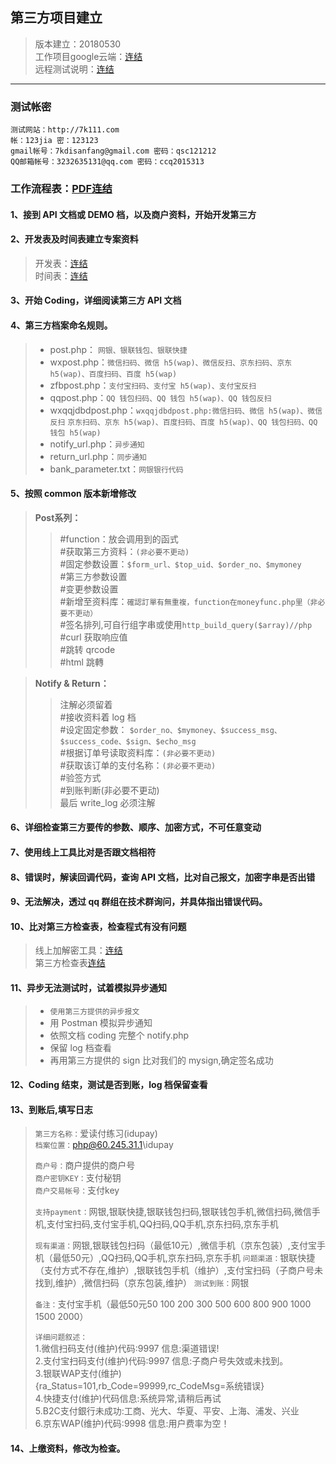 ## **第三方项目建立**
> 版本建立：20180530   
> 工作项目google云端：[连结](https://drive.google.com/drive/folders/1Our7MFWXDpN-AzDJJf-_K-1fyNoJ8SKe?usp=sharing "工作项目云端硬碟")  
> 远程测试说明：[连结](https://drive.google.com/drive/folders/1Our7MFWXDpN-AzDJJf-_K-1fyNoJ8SKe?usp=sharing "工作项目云端硬碟")

------

### **测试帐密**

    测试网站：http://7k111.com  
    帐：123jia 密：123123  
    gmail帐号：7kdisanfang@gmail.com 密码：qsc121212  
    QQ邮箱帐号：3232635131@qq.com 密码：ccq2015313  

### **工作流程表：[PDF连结](https://drive.google.com/file/d/1GpSDihV9nMx8t95wnBPZLRlvzztAU2Z8/view?usp=sharing "工作流程表")**
#### **1、接到 API 文档或 DEMO 档，以及商户资料，开始开发第三方**
#### **2、开发表及时间表建立专案资料**
> 开发表：[连结](https://docs.google.com/spreadsheets/d/1l0Unt3LX2LDw9WRLYwj0VtF7OcNGpwc9GzrqG5gjwig/edit?usp=sharing "开发表")  
> 时间表：[连结](https://drive.google.com/drive/folders/14Qe0QBT0RGe4sUbPuMA7UT--NYTiuGZT?usp=sharing "时间表")  

#### **3、开始 Coding，详细阅读第三方 API 文档**
#### **4、第三方档案命名规则。**
> * post.php： `网银、银联钱包、银联快捷`
> * wxpost.php：`微信扫码、微信 h5(wap)、微信反扫、京东扫码、京东 h5(wap)、百度扫码、百度 h5(wap)`
> * zfbpost.php：`支付宝扫码、支付宝 h5(wap)、支付宝反扫`
> * qqpost.php：`QQ 钱包扫码、QQ 钱包 h5(wap)、QQ 钱包反扫`
> * wxqqjdbdpost.php：`wxqqjdbdpost.php:微信扫码、微信 h5(wap)、微信反扫`
>   `京东扫码、京东 h5(wap)、百度扫码、百度 h5(wap)、QQ 钱包扫码、QQ 钱包 h5(wap)`
> * notify_url.php：`异步通知`
> * return_url.php：`同步通知`
> * bank_parameter.txt：`网银银行代码`  

#### **5、按照 common 版本新增修改**
>**Post系列：**  
>>#function：放会调用到的函式  
>>#获取第三方资料：`(非必要不更动)`   
>>#固定参数设置：`$form_url、$top_uid、$order_no、$mymoney`    
>>#第三方参数设置  
>>#变更参数设置  
>>#新增至资料库：`確認訂單有無重複，function在moneyfunc.php里（非必要不更动）`  
>>#签名排列,可自行组字串或使用```http_build_query($array)//php```  
>>#curl 获取响应值    
>>#跳转 qrcode    
>>#html 跳轉      

>**Notify & Return：**   
>>注解必须留着  
>>#接收资料着 log 档  
>>#设定固定参数：
>>`$order_no、$mymoney、$success_msg、$success_code、$sign、$echo_msg`    
>>#根据订单号读取资料库：`(非必要不更动)`    
>>#获取该订单的支付名称：`(非必要不更动)`   
>>#验签方式   
>>#到账判断(非必要不更动)   
>>最后 write_log 必须注解   

#### **6、详细检查第三方要传的参数、顺序、加密方式，不可任意变动**  
#### **7、使用线上工具比对是否跟文档相符**  
#### **8、错误时，解读回调代码，查询 API 文档，比对自己报文，加密字串是否出错**  
#### **9、无法解决，透过 qq 群组在技术群询问，并具体指出错误代码。**
#### **10、比对第三方检查表，检查程式有没有问题**
>线上加解密工具：[连结](http://tool.chacuo.net/cryptrsapubkey "线上加解密工具")  
>第三方检查表[连结](https://docs.google.com/document/d/1ECe7qOE-a6-1CJwIrE7_DM3nYf1lMF4aL9Ydz3xMg5I/edit?usp=sharing "第三方检查表")  

#### **11、异步无法测试时，试着模拟异步通知**
>* `使用第三方提供的异步报文`
>* 用 Postman 模拟异步通知
>* 依照文档 coding 完整个 notify.php
>* 保留 log 档查看
>* 再用第三方提供的 sign 比对我们的 mysign,确定签名成功

#### **12、Coding 结束，测试是否到账，log 档保留查看**
#### **13、到账后,填写日志**

>`第三方名称：`爱读付练习(idupay)  
>`档案位置：`php@60.245.31.1\idupay  
>  
>`商户号：`商户提供的商户号  
>`商户密钥KEY：`支付秘钥  
>`商户交易帐号：`支付key  
>  
>`支持payment：`网银,银联快捷,银联钱包扫码,银联钱包手机,微信扫码,微信手机,支付宝扫码,支付宝手机,QQ扫码,QQ手机,京东扫码,京东手机  
>  
>`现有渠道：`网银,银联钱包扫码（最低10元）,微信手机（京东包装）,支付宝手机（最低50元）,QQ扫码,QQ手机,京东扫码,京东手机
>`问题渠道：`银联快捷（支付方式不存在,维护）,银联钱包手机（维护）,支付宝扫码（子商户号未找到,维护）,微信扫码（京东包装,维护）
>`测试到账：`网银
>  
>`备注：`支付宝手机（最低50元50 100 200  300 500   600   800  900  1000  1500  2000） 
>  
>`详细问题叙述：`  
>1.微信扫码支付(维护)代码:9997 信息:渠道错误!  
>2.支付宝扫码支付(维护)代码:9997 信息:子商户号失效或未找到。  
>3.银联WAP支付(维护)  
>{ra_Status=101,rb_Code=99999,rc_CodeMsg=系统错误}  
>4.快捷支付(维护)代码信息:系统异常,请稍后再试  
>5.B2C支付銀行未成功:工商、光大、华夏、平安、上海、浦发、兴业  
>6.京东WAP(维护)代码:9998 信息:用户费率为空！  

#### **14、上缴资料，修改为检查。**

